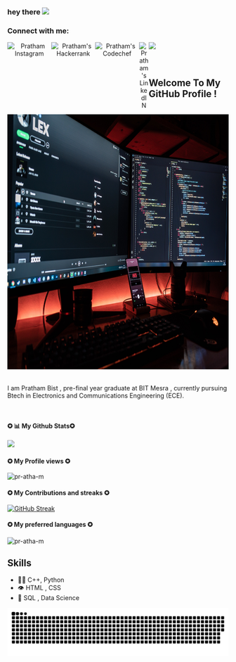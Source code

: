 ### hey there <img src="https://media.giphy.com/media/hvRJCLFzcasrR4ia7z/giphy.gif" width="25px">
<h3>Connect with me:</h3>
<p align="center">
<a href="https://www.instagram.com/pratham_bist_/">
  <img align="left" alt="Pratham Instagram" width="100px" src="https://img.shields.io/badge/Instagram-E4405F?style=for-the-badge&logo=instagram&logoColor=white" />
</a>
<a href="https://www.hackerrank.com/bistpratham">
  <img align="left" alt="Pratham's Hackerrank" width="100px" src="https://img.shields.io/badge/-Hackerrank-2EC866?style=for-the-badge&logo=HackerRank&logoColor=white" />
</a>

<a href="https://www.codechef.com/users/hydra_pratham">
  <img align="left" alt="Pratham's Codechef" width="100px" src="https://img.shields.io/badge/-CodeChef-5B4638?style=for-the-badge&logo=CodeChef&logoColor=white" />
</a>
<a href="https://www.linkedin.com/in/prathambist/">
  <img align="left" alt="Pratham's LinkedIN" width="22px" src="https://raw.githubusercontent.com/peterthehan/peterthehan/master/assets/linkedin.svg" />
</a>

</p>

![](https://visitor-badge.glitch.me/badge?page_id=prathambist.prathambist)

<br />

## Welcome To My GitHub Profile !

<br/>
<div align="center">
<img src="fotis-fotopoulos-SyvsTmuuZyM-unsplash.jpg" alt="Pratham Bist Typer"  width="750" height="580" />
</div>
<br/>

I am Pratham Bist , pre-final year graduate at BIT Mesra , 
currently pursuing Btech in Electronics and Communications Engineering (ECE).


<br>
<h4><b>✪ 📊 My Github Stats✪</b></h4>





<img src="https://github-readme-stats.vercel.app/api?username=pr-atha-m&&show_icons=true&title_color=ffffff&icon_color=bb2acf&text_color=daf7dc&bg_color=151515"></img>
<br>
<b><h4>✪ My Profile views ✪</b></h4>

<img src="https://komarev.com/ghpvc/?username=pr-atha-m3&label=Profile%20views&color=0e75b6&style=flat" alt="pr-atha-m" /> </p>

<b><h4>✪ My Contributions and streaks ✪</b></h4>

[![GitHub Streak](https://github-readme-streak-stats.herokuapp.com?user=pr-atha-m&theme=dark&hide_border=true)](https://git.io/streak-stats)

<b><h4>✪ My preferred languages ✪</b></h4>
<p><img align="center" src="https://github-readme-stats.vercel.app/api/top-langs?username=pr-atha-m&show_icons=true&locale=en&layout=compact" alt="pr-atha-m" /></p>



## Skills
- 👨‍💻 C++, Python
- 👁️ HTML , CSS 
- 💽 SQL , Data Science


<p align="center">
  <img src="https://github.com/pr-atha-m/pr-atha-m/raw/output/github-contribution-grid-snake.svg" alt="snake"></center>
</p>
